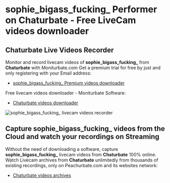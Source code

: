 # sophie_bigass_fucking_ Performer on Chaturbate - Free LiveCam videos downloader

## Chaturbate Live Videos Recorder

Monitor and record livecam videos of **sophie_bigass_fucking_** from **Chaturbate** with Moniturbate.com
Get a premium trial for free by just and only registering with your Email address:
* [sophie_bigass_fucking_ Premium videos downloader](https://moniturbate.com/request-demo-licence-key.html)

Free livecam videos downloader - Moniturbate Software:
* [Chaturbate videos downloader](https://moniturbate.com/moniturbate-download-software.html)

![sophie_bigass_fucking_ livecam videos recorder](https://peachurnet.com/templates/moniturbate-software.png)


## Capture sophie_bigass_fucking_ videos from the Cloud and watch your recordings on Streaming

Without the need of downloading a software, capture **sophie_bigass_fucking_** livecam videos from **Chaturbate** 100% online.
Watch Livecam archives from **Chaturbate** unlimitedly from thousands of existing recordings, only on Peachurbate.com and its websites network:
* [Chaturbate videos archives](https://peachurnet.com/)